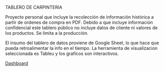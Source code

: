 TABLERO DE CARPINTERIA 

Proyecto personal que incluye la recolección de información histórica a partir de ordenes de compra en PDF. 
Debido a que incluye información confidencial este tablero público no incluye datos de cliente ni valores de los productos.
Se limita a la producción.

El insumo del tablero de datos proviene de Google Sheet, lo que hace que pueda retroalimentar la info en el tiempo.
La herramienta de visualizacion seleccionada es Tableu y los graficos son interactivos.

[Dashboard](https://dichisok.github.io/infovis/carpinteria.html)

